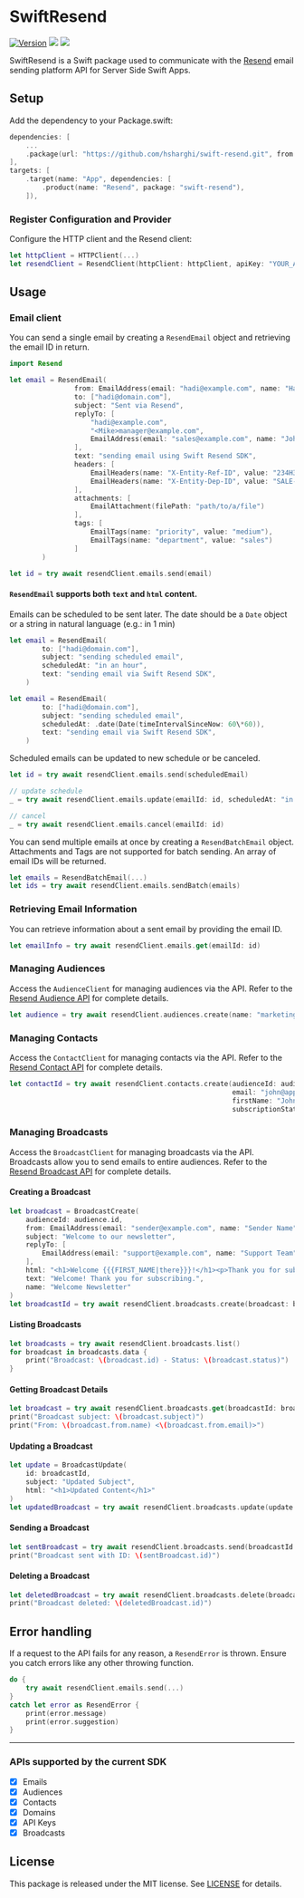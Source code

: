 # SwiftResend
[![Version](https://img.shields.io/github/v/release/hsharghi/swift-resend)](https://swift.org) [![](https://img.shields.io/endpoint?url=https%3A%2F%2Fswiftpackageindex.com%2Fapi%2Fpackages%2Fhsharghi%2Fswift-resend%2Fbadge%3Ftype%3Dswift-versions)](https://swiftpackageindex.com/hsharghi/swift-resend) [![](https://img.shields.io/endpoint?url=https%3A%2F%2Fswiftpackageindex.com%2Fapi%2Fpackages%2Fhsharghi%2Fswift-resend%2Fbadge%3Ftype%3Dplatforms)](https://swiftpackageindex.com/hsharghi/swift-resend)


SwiftResend is a Swift package used to communicate with the [Resend](https://resend.com) email sending platform API for Server Side Swift Apps.

## Setup
Add the dependency to your Package.swift:

~~~~swift
dependencies: [
    ...
    .package(url: "https://github.com/hsharghi/swift-resend.git", from: "1.0.0")
],
targets: [
    .target(name: "App", dependencies: [
        .product(name: "Resend", package: "swift-resend"),
    ]),
~~~~

### Register Configuration and Provider
Configure the HTTP client and the Resend client:

~~~~swift
let httpClient = HTTPClient(...)
let resendClient = ResendClient(httpClient: httpClient, apiKey: "YOUR_API_KEY")
~~~~

## Usage
### Email client

You can send a single email by creating a `ResendEmail` object and retrieving the email ID in return.

~~~~swift
import Resend

let email = ResendEmail(
                from: EmailAddress(email: "hadi@example.com", name: "Hadi"),
                to: ["hadi@domain.com"],
                subject: "Sent via Resend",
                replyTo: [
                    "hadi@example.com",
                    "<Mike>manager@example.com",
                    EmailAddress(email: "sales@example.com", name: "John")
                ],
                text: "sending email using Swift Resend SDK",
                headers: [
                    EmailHeaders(name: "X-Entity-Ref-ID", value: "234H3-44"),
                    EmailHeaders(name: "X-Entity-Dep-ID", value: "SALE-03"),
                ],
                attachments: [
                    EmailAttachment(filePath: "path/to/a/file")
                ],
                tags: [
                    EmailTags(name: "priority", value: "medium"),
                    EmailTags(name: "department", value: "sales")
                ]
        )

let id = try await resendClient.emails.send(email)

~~~~
#### `ResendEmail` supports both `text` and `html` content.

Emails can be scheduled to be sent later. The date should be a `Date` object or a string in natural language (e.g.: in 1 min)

~~~~swift
let email = ResendEmail(
        to: ["hadi@domain.com"],
        subject: "sending scheduled email",
        scheduledAt: "in an hour",
        text: "sending email via Swift Resend SDK",
    )

let email = ResendEmail(
        to: ["hadi@domain.com"],
        subject: "sending scheduled email",
        scheduledAt: .date(Date(timeIntervalSinceNow: 60\*60)),
        text: "sending email via Swift Resend SDK",
    )
~~~~

Scheduled emails can be updated to new schedule or be canceled.
~~~~swift
let id = try await resendClient.emails.send(scheduledEmail)

// update schedule 
_ = try await resendClient.emails.update(emailId: id, scheduledAt: "in 5 hours")

// cancel 
_ = try await resendClient.emails.cancel(emailId: id)
~~~~

You can send multiple emails at once by creating a `ResendBatchEmail` object. 
Attachments and Tags are not supported for batch sending. 
An array of email IDs will be returned.


~~~~swift
let emails = ResendBatchEmail(...)
let ids = try await resendClient.emails.sendBatch(emails)
~~~~

### Retrieving Email Information
You can retrieve information about a sent email by providing the email ID.

~~~~swift
let emailInfo = try await resendClient.emails.get(emailId: id)
~~~~


### Managing Audiences

Access the `AudienceClient` for managing audiences via the API. Refer to the [Resend Audience API](https://resend.com/docs/api-reference/audiences) for complete details.
~~~~swift
let audience = try await resendClient.audiences.create(name: "marketing")
~~~~

### Managing Contacts

Access the `ContactClient` for managing contacts via the API. Refer to the [Resend Contact API](https://resend.com/docs/api-reference/contacts) for complete details.
~~~~swift
let contactId = try await resendClient.contacts.create(audienceId: audience.id,
                                                       email: "john@apple.com",
                                                       firstName: "John",
                                                       subscriptionStatus: true)
~~~~

### Managing Broadcasts

Access the `BroadcastClient` for managing broadcasts via the API. Broadcasts allow you to send emails to entire audiences. Refer to the [Resend Broadcast API](https://resend.com/docs/api-reference/broadcasts) for complete details.

#### Creating a Broadcast
~~~~swift
let broadcast = BroadcastCreate(
    audienceId: audience.id,
    from: EmailAddress(email: "sender@example.com", name: "Sender Name"),
    subject: "Welcome to our newsletter",
    replyTo: [
        EmailAddress(email: "support@example.com", name: "Support Team")
    ],
    html: "<h1>Welcome {{{FIRST_NAME|there}}}!</h1><p>Thank you for subscribing.</p>",
    text: "Welcome! Thank you for subscribing.",
    name: "Welcome Newsletter"
)
let broadcastId = try await resendClient.broadcasts.create(broadcast: broadcast)
~~~~

#### Listing Broadcasts
~~~~swift
let broadcasts = try await resendClient.broadcasts.list()
for broadcast in broadcasts.data {
    print("Broadcast: \(broadcast.id) - Status: \(broadcast.status)")
}
~~~~

#### Getting Broadcast Details
~~~~swift
let broadcast = try await resendClient.broadcasts.get(broadcastId: broadcastId)
print("Broadcast subject: \(broadcast.subject)")
print("From: \(broadcast.from.name) <\(broadcast.from.email)>")
~~~~

#### Updating a Broadcast
~~~~swift
let update = BroadcastUpdate(
    id: broadcastId,
    subject: "Updated Subject",
    html: "<h1>Updated Content</h1>"
)
let updatedBroadcast = try await resendClient.broadcasts.update(update: update)
~~~~

#### Sending a Broadcast
~~~~swift
let sentBroadcast = try await resendClient.broadcasts.send(broadcastId: broadcastId)
print("Broadcast sent with ID: \(sentBroadcast.id)")
~~~~

#### Deleting a Broadcast
~~~~swift
let deletedBroadcast = try await resendClient.broadcasts.delete(broadcastId: broadcastId)
print("Broadcast deleted: \(deletedBroadcast.id)")
~~~~

## Error handling
If a request to the API fails for any reason, a `ResendError` is thrown. Ensure you catch errors like any other throwing function.


~~~~swift
do {
    try await resendClient.emails.send(...)
}
catch let error as ResendError {
    print(error.message)
    print(error.suggestion)
}
~~~~

---

### APIs supported by the current SDK

- [x] Emails
- [x] Audiences
- [x] Contacts
- [x] Domains
- [x] API Keys
- [x] Broadcasts

## License

This package is released under the MIT license. See [LICENSE](https://github.com/hsharghi/swift-resend/blob/main/LICENSE) for details.

